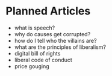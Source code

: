# Planned Articles
- what is speech?
- why do causes get corrupted?
- how do I tell who the villains are?
- what are the principles of liberalism?
- digital bill of rights
- liberal code of conduct
- price gouging
